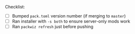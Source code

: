 Checklist:
- [ ] Bumped `pack.toml` version number (if merging to `master`)
- [ ] Ran installer with `-s both` to ensure server-only mods work
- [ ] Ran `packwiz refresh` just before pushing